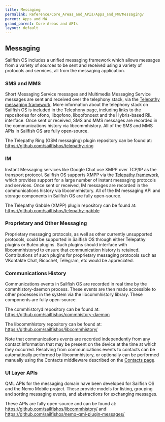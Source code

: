 ```yaml
---
title: Messaging
permalink: Reference/Core_Areas_and_APIs/Apps_and_MW/Messaging/
parent: Apps and MW
grand_parent: Core Areas and APIs
layout: default
---
```


## Messaging

Sailfish OS includes a unified messaging framework which allows messages
from a variety of sources to be sent and received using a variety of
protocols and services, all from the messaging application.

### SMS and MMS

Short Messaging Service messages and Multimedia Messaging Service
messages are sent and received over the telephony stack, via the
[Telepathy messaging framework](/Reference/Core_Areas_and_APIs/Networking/Telepathy_Framework). More
information about the telephony stack on Sailfish OS is included in the
Telephony page, including links to the repositories for ofono,
libqofono, libqofonoext and the Hybris-based RIL interface. Once sent or
received, SMS and MMS messages are recorded in the communications
history via libcommhistory. All of the SMS and MMS APIs in Sailfish OS
are fully open-source.

The Telepathy Ring (GSM messaging) plugin repository can be found at:
<https://github.com/sailfishos/telepathy-ring>

### IM

Instant Messaging services like Google Chat use XMPP over TCP/IP as the
transport protocol. Sailfish OS supports XMPP via the [Telepathy
framework](/Reference/Core_Areas_and_APIs/Networking/Telepathy_Framework), which provides support for a
large number of instant messaging protocols and services. Once sent or
received, IM messages are recorded in the communications history via
libcommhistory. All of the IM messaging API and storage components in
Sailfish OS are fully open-source.

The Telepathy Gabble (XMPP) plugin repository can be found at:
<https://github.com/sailfishos/telepathy-gabble>

### Proprietary and Other Messaging

Proprietary messaging protocols, as well as other currently unsupported
protocols, could be supported in Sailfish OS through either Telepathy
plugins or Buteo plugins. Such plugins should interface with
libcommhistoryd to ensure that communication history is retained.
Contributions of such plugins for proprietary messaging protocols such
as VKontakte Chat, Ricochet, Telegram, etc would be appreciated.

### Communications History

Communications events in Sailfish OS are recorded in real time by the
commhistory-daemon process. These events are then made accessible to
other processes in the system via the libcommhistory library. These
components are fully open-source.

The commhistoryd repository can be found at:
<https://github.com/sailfishos/commhistory-daemon>

The libcommhistory repository can be found at:
<https://github.com/sailfishos/libcommhistory/>

Note that communications events are recorded independently from any
contact information that may be present on the device at the time at
which they occurred. Resolving from communications events to contacts
can be automatically performed by libcommhistory, or optionally can be
performed manually using the Contacts middleware described on the
[Contacts page](/Reference/Core_Areas_and_APIs/Apps_and_MW/Contacts#ui-layer-api).

### UI Layer APIs

QML APIs for the messaging domain have been developed for Sailfish OS
and the Nemo Mobile project. These provide models for listing, grouping
and sorting messaging events, and abstractions for exchanging messages.

These APIs are fully open-source and can be found at:
<https://github.com/sailfishos/libcommhistory/> and
<https://github.com/sailfishos/nemo-qml-plugin-messages/>
